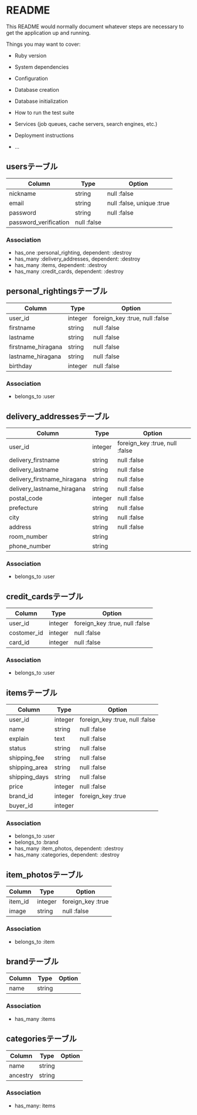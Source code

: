 # README

This README would normally document whatever steps are necessary to get the
application up and running.

Things you may want to cover:

* Ruby version

* System dependencies

* Configuration

* Database creation

* Database initialization

* How to run the test suite

* Services (job queues, cache servers, search engines, etc.)

* Deployment instructions

* ...


## usersテーブル
|Column|Type|Option|
|------|----|------|
|nickname|string|null :false|
|email|string|null :false, unique :true|
|password|string|null :false|
|password_verification|null :false|

### Association
- has_one :personal_righting, dependent: :destroy
- has_many :delivery_addresses, dependent: :destroy
- has_many :items, dependent: :destroy
- has_many :credit_cards, dependent: :destroy


## personal_rightingsテーブル
|Column|Type|Option|
|------|----|------|
|user_id|integer|foreign_key :true, null :false|
|firstname|string|null :false|
|lastname|string|null :false|
|firstname_hiragana|string|null :false|
|lastname_hiragana|string|null :false|
|birthday|integer|null :false|

### Association
- belongs_to :user


## delivery_addressesテーブル
|Column|Type|Option|
|------|----|------|
|user_id|integer|foreign_key :true, null :false|
|delivery_firstname|string|null :false|
|delivery_lastname|string|null :false|
|delivery_firstname_hiragana|string|null :false|
|delivery_lastname_hiragana|string|null :false|
|postal_code|integer|null :false|
|prefecture|string|null :false|
|city|string|null :false|
|address|string|null :false|
|room_number|string|
|phone_number|string|

### Association
- belongs_to :user


## credit_cardsテーブル
|Column|Type|Option|
|------|----|------|
|user_id|integer|foreign_key :true, null :false|
|costomer_id|integer|null :false|
|card_id|integer|null :false|

### Association
- belongs_to :user


## itemsテーブル
|Column|Type|Option|
|------|----|------|
|user_id|integer|foreign_key :true, null :false|
|name|string|null :false|
|explain|text|null :false|
|status|string|null :false|
|shipping_fee|string|null :false|
|shipping_area|string|null :false|
|shipping_days|string|null :false|
|price|integer|null :false|
|brand_id|integer|foreign_key :true|
|buyer_id|integer|

### Association
- belongs_to :user
- belongs_to :brand
- has_many :item_photos, dependent: :destroy
- has_many :categories, dependent: :destroy


## item_photosテーブル
|Column|Type|Option|
|------|----|------|
|item_id|integer|foreign_key :true|
|image|string|null :false|

### Association
- belongs_to :item


## brandテーブル
|Column|Type|Option|
|------|----|------|
|name|string|

### Association
- has_many :items


## categoriesテーブル
|Column|Type|Option|
|------|----|------|
|name|string|
|ancestry|string|

### Association
- has_many: items